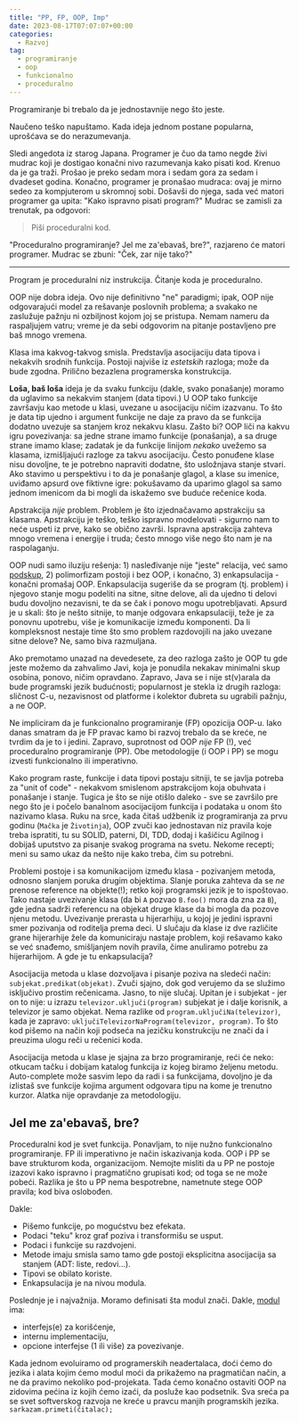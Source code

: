 ```yaml
---
title: "PP, FP, OOP, Imp"
date: 2023-08-17T07:07:07+00:00
categories:
  - Razvoj
tag:
  - programiranje
  - oop
  - funkcionalno
  - proceduralno
---
```


Programiranje bi trebalo da je jednostavnije nego što jeste. 

<!--more-->

Naučeno teško napuštamo. Kada ideja jednom postane popularna, uprošćava se do nerazumevanja.

Sledi angedota iz starog Japana. Programer je čuo da tamo negde živi mudrac koji je dostigao konačni nivo razumevanja kako pisati kod. Krenuo da je ga traži. Prošao je preko sedam mora i sedam gora za sedam i dvadeset godina. Konačno, programer je pronašao mudraca: ovaj je mirno sedeo za kompjuterom u skromnoj sobi. Došavši do njega, sada već matori programer ga upita: "Kako ispravno pisati program?" Mudrac se zamisli za trenutak, pa odgovori:

> Piši proceduralni kod.

"Proceduralno programiranje? Jel me za'ebavaš, bre?", razjareno će matori programer. Mudrac se zbuni: "Ček, zar nije tako?"

---- 

Program je proceduralni niz instrukcija. Čitanje koda je proceduralno.

OOP nije dobra ideja. Ovo nije definitivno "ne" paradigmi; ipak, OOP nije odgovarajući model za rešavanje poslovnih problema; a svakako ne zaslužuje pažnju ni ozbiljnost kojom joj se pristupa. Nemam nameru da raspaljujem vatru; vreme je da sebi odgovorim na pitanje postavljeno pre baš mnogo vremena.

Klasa ima kakvog-takvog smisla. Predstavlja asocijaciju data tipova i nekakvih srodnih funkcija. Postoji najviše iz _estetskih_ razloga; može da bude zgodna. Prilično bezazlena programerska konstrukcija.

**Loša, baš loša** ideja je da svaku funkciju (dakle, svako ponašanje) moramo da uglavimo sa nekakvim stanjem (data tipovi.)  U OOP tako funkcije završavju kao metode u klasi, uvezane u asocijaciju ničim izazvanu. To što je data tip ujedno i argument funkcije ne daje za pravo da se funkcija dodatno uvezuje sa stanjem kroz nekakvu klasu. Zašto bi? OOP liči na kakvu igru povezivanja: sa jedne strane imamo funkcije (ponašanja), a sa druge strane imamo klase; zadatak je da funkcije linijom _nekako_ uvežemo sa klasama, izmišljajući razloge za takvu asocijaciju. Često ponuđene klase nisu dovoljne, te je potrebno napraviti dodatne, što usložnjava stanje stvari. Ako stavimo u perspektivu i to da je ponašanje glagol, a klase su imenice, uviđamo apsurd ove fiktivne igre: pokušavamo da uparimo glagol sa samo jednom imenicom da bi mogli da iskažemo sve buduće rečenice koda.

Apstrakcija _nije_ problem. Problem je što izjednačavamo apstrakciju sa klasama. Apstrakciju je teško, teško ispravno modelovati - sigurno nam to neće uspeti iz prve, kako se obično završi. Ispravna apstrakcija zahteva mnogo vremena i energije i truda; često mnogo više nego što nam je na raspolaganju.

OOP nudi samo iluziju rešenja: 1) nasleđivanje nije "jeste" relacija, već samo [podskup](https://oblac.rs/kvadrat-vs-pravougaonik/), 2) polimorfizam postoji i bez OOP, i konačno, 3) enkapsulacija - konačni promašaj OOP. Enkapsulacija sugeriše da se program (tj. problem) i njegovo stanje mogu podeliti na sitne, sitne delove, ali da ujedno ti delovi budu dovoljno nezavisni, te da se čak i ponovo mogu upotrebljavati. Apsurd je u skali: što je nešto sitnije, to manje odgovara enkapsulaciji, teže je za ponovnu upotrebu, više je komunikacije između komponenti. Da li kompleksnost nestaje time što smo problem razdovojili na jako uvezane sitne delove? Ne, samo biva razmuljana.

Ako premotamo unazad na devedesete, za deo razloga zašto je OOP tu gde jeste možemo da zahvalimo Javi, koja je ponudila nekakav minimalni skup osobina, ponovo, ničim opravdano. Zapravo, Java se i nije st(v)arala da bude programski jezik budućnosti; popularnost je stekla iz drugih razloga: sličnost C-u, nezavisnost od platforme i kolektor đubreta su ugrabili pažnju, a ne OOP.

Ne impliciram da je funkcionalno programiranje (FP) opozicija OOP-u. Iako danas smatram da je FP pravac kamo bi razvoj trebalo da se kreće, ne tvrdim da je to i jedini. Zapravo, suprotnost od OOP _nije_ FP (!), već proceduralno programiranje (PP). Obe metodologije (i OOP i PP) se mogu izvesti funkcionalno ili imperativno.

Kako program raste, funkcije i data tipovi postaju sitniji, te se javlja potreba za "unit of code" - nekakvom smislenom apstrakcijom koja obuhvata i ponašanje i stanje. Tugica je što se nije otišlo daleko - sve se završilo pre nego što je i počelo banalnom asocijacijom funkcija i podataka u onom što nazivamo klasa. Ruku na srce, kada čitaš udžbenik iz programiranja za prvu godinu (`Mačka` je `Životinja`), OOP zvuči kao jednostavan niz pravila koje treba ispratiti, tu su SOLID, paterni, DI, TDD, dodaj i kašičicu Agilnog i dobijaš uputstvo za pisanje svakog programa na svetu. Nekome recepti; meni su samo ukaz da nešto nije kako treba, čim su potrebni.

Problemi postoje i sa komunikacijom između klasa - pozivanjem metoda, odnosno slanjem poruka drugim objektima. Slanje poruka zahteva da se _ne_ prenose reference na objekte(!); retko koji programski jezik je to ispoštovao. Tako nastaje uvezivanje klasa (da bi `A` pozvao `B.foo()` mora da zna za `B`), gde jedna sadrži referencu na objekat druge klase da bi mogla da pozove njenu metodu. Uvezivanje prerasta u hijerarhiju, u kojoj je jedini ispravni smer pozivanja od roditelja prema deci. U slučaju da klase iz dve različite grane hijerarhije žele da komuniciraju nastaje problem, koji rešavamo kako se već snađemo, smišljanjem novih pravila, čime anuliramo potrebu za hijerarhijom. A gde je tu enkapsulacija?

Asocijacija metoda u klase dozvoljava i pisanje poziva na sledeći način: `subjekat.predikat(objekat)`. Zvuči sjajno, dok god verujemo da se služimo isključivo prostim rečenicama. Jasno, to nije slučaj. Upitan je i subjekat - jer on to nije: u izrazu `televizor.uključi(program)` subjekat je i dalje korisnik, a televizor je samo objekat. Nema razlike od `program.uključiNa(televizor)`, kada je zapravo: `uključiTelevizorNaProgram(televizor, program)`. To što kod pišemo na način koji podseća na jezičku konstrukciju ne znači da i preuzima ulogu reči u rečenici koda.

Asocijacija metoda u klase je sjajna za brzo programiranje, reći će neko: otkucam tačku i dobijam katalog funkcija iz kojeg biramo željenu metodu. Auto-complete može sasvim lepo da radi i sa funkcijama, dovoljno je da izlistaš sve funkcije kojima argument odgovara tipu na kome je trenutno kurzor. Alatka nije opravdanje za metodologiju.

## Jel me za'ebavaš, bre?

Proceduralni kod je svet funkcija. Ponavljam, to nije nužno funkcionalno programiranje. FP ili imperativno je način iskazivanja koda. OOP i PP se bave strukturom koda, organizacijom. Nemojte misliti da u PP ne postoje izazovi kako ispravno i pragmatično grupisati kod; od toga se ne može pobeći. Razlika je što u PP nema bespotrebne, nametnute stege OOP pravila; kod biva oslobođen.

Dakle:

+ Pišemo funkcije, po mogućstvu bez efekata.
+ Podaci "teku" kroz graf poziva i transformišu se usput.
+ Podaci i funkcije su razdvojeni.
+ Metode imaju smisla samo tamo gde postoji eksplicitna asocijacija sa stanjem (ADT: liste, redovi...).
+ Tipovi se obilato koriste.
+ Enkapsulacija je na nivou modula.

Poslednje je i najvažnija. Moramo definisati šta modul znači. Dakle, [modul](https://oblac.rs/modulacije/) ima:

+ interfejs(e) za korišćenje,
+ internu implementaciju,
+ opcione interfejse (1 ili više) za povezivanje.

Kada jednom evoluiramo od programerskih neadertalaca, doći ćemo do jezika i alata kojim ćemo modul moći da prikažemo na pragmatičan način, a ne da pravimo nekoliko pod-projekata. Tada ćemo konačno ostaviti OOP na zidovima pećina iz kojih ćemo izaći, da posluže kao podsetnik. Sva sreća pa se svet softverskog razvoja ne kreće u pravcu manjih programskih jezika. `sarkazam.primeti(čitalac);`